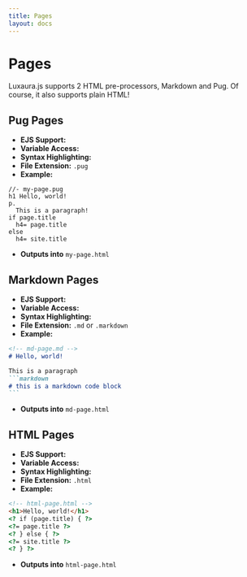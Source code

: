 ```yaml
---
title: Pages
layout: docs
---
```


<style>
  .algolia-autocomplete .ds-dropdown-menu {
    position: fixed !important;
    top: 2.8rem !important;
    left: 0.7rem !important;
    right: 0.7rem !important;
    min-width: calc(100vw - 1.4rem) !important;
    max-width: calc(100vw - 2rem) !important;
    max-height: calc(100vh - 5rem) !important;
    box-shadow: 0 3px 10px 0.05rem rgba(157,124,191,0.25) !important;
  }

  .is-homepage .algolia-autocomplete .ds-dropdown-menu {
    top: 3.5rem !important;
  }

  /* .searchWrap to beat docsearch.css' !important */
  .searchWrap .algolia-autocomplete.algolia-autocomplete-right .ds-dropdown-menu,
  .searchWrap .algolia-autocomplete.algolia-autocomplete-left .ds-dropdown-menu {
    left: 0.7rem !important;
    right: 0.7rem !important;
  }

  .algolia-autocomplete .ds-dropdown-menu .ds-suggestions {
    margin-top: 0 !important;
  }

  .algolia-docsearch-suggestion--wrapper {
    padding-top: 0 !important;
  }

  .algolia-autocomplete .algolia-docsearch-suggestion--subcategory-column {
    /*color: hsla(270,6.8076334240000005%,0%,0.54) !important;*/
    font-size: 0.9rem !important;
    font-weight: normal !important;
    padding: 0.35rem 0.7rem !important;
  }

  .algolia-autocomplete .algolia-docsearch-suggestion--subcategory-column:before {
    background: #f5f3f7 !important;
  }

  .algolia-autocomplete .algolia-docsearch-suggestion--subcategory-column:after {
    display: none !important;
  }

  .algolia-autocomplete .algolia-docsearch-suggestion {
    padding: 0 !important;
  }

  .algolia-autocomplete .algolia-docsearch-suggestion--content {
    padding: 0.7rem !important;
    width: 100% !important;
    max-width: 100% !important;
  }

  /* Caret */
  /*.algolia-autocomplete .ds-dropdown-menu::before {
    border-top-color: #e0d6eb !important;
    border-right-color: #e0d6eb !important;
  }*/

  .algolia-autocomplete .ds-dropdown-menu [class^="ds-dataset-"] {
    padding: 0 !important;
    /*border-color: #e0d6eb !important;*/
  }

  .algolia-autocomplete .algolia-docsearch-suggestion--highlight {
    background-color: #e0d6eb !important;
    box-shadow: 0 !important;
    /*color: #663399 !important;*/
  }

  .algolia-autocomplete .algolia-docsearch-suggestion--text {
    color: hsla(270,6.8076334240000005%,0%,0.54) !important;
  }

  .algolia-autocomplete .algolia-docsearch-suggestion--text .algolia-docsearch-suggestion--highlight {
    background: transparent !important;
    box-shadow: inset 0 -2px 0 0 #663399 !important;
  }

  .algolia-autocomplete .algolia-docsearch-suggestion .algolia-docsearch-suggestion--subcategory-column {
    width: 100% !important;
  }

  .algolia-autocomplete .ds-dropdown-menu .ds-suggestion.ds-cursor .algolia-docsearch-suggestion:not(.suggestion-layout-simple) .algolia-docsearch-suggestion--content {
    background-color: #f5f3f7 !important;
  }

  .algolia-autocomplete .algolia-docsearch-suggestion .algolia-docsearch-suggestion--content.algolia-docsearch-suggestion--no-results {
    max-width: 100% !important;
    width: 100% !important;
    font-weight: normal !important;
    padding: 1.05rem 0.7rem !important;
  }

  .algolia-autocomplete .algolia-docsearch-suggestion .algolia-docsearch-suggestion--content.algolia-docsearch-suggestion--no-results .algolia-docsearch-suggestion--title {
    margin-bottom: 0 !important;
  }

  .algolia-autocomplete .algolia-docsearch-suggestion .algolia-docsearch-suggestion--content.algolia-docsearch-suggestion--no-results .algolia-docsearch-suggestion--text {
    color: inherit !important;
    font-weight: normal !important;
  }

  .algolia-autocomplete .algolia-docsearch-suggestion--category-header {
    padding: 0.35rem 0.7rem !important;
    margin-top: 0 !important;
    font-size: 0.9rem !important;
    border-color: #f5f3f7 !important;
    /*color: #663399 !important;*/
    font-weight: bold !important;
  }

  .searchWrap .algolia-autocomplete.algolia-autocomplete-right .ds-dropdown-menu::before {
    right: 6.65rem !important;
  }

  .algolia-autocomplete .algolia-docsearch-suggestion .algolia-docsearch-suggestion--content.algolia-docsearch-suggestion--no-results:before {
    display: none !important;
  }

  .algolia-autocomplete .algolia-docsearch-footer {
    width: 100% !important;
    height: 30px !important;
    margin-top: 0 !important;
    border-top: 1px dotted #f5f3f7 !important;
  }

  .algolia-autocomplete .algolia-docsearch-footer--logo {
    width: 110px !important;
    height: 100% !important;
    margin-left: auto !important;
    margin-right: 0.7rem !important;
  }

  @media (min-width: 550px) {
    .algolia-autocomplete .algolia-docsearch-suggestion--category-header {
      color: inherit !important;
      font-weight: normal !important;
    }

    .algolia-autocomplete .algolia-docsearch-suggestion .algolia-docsearch-suggestion--subcategory-column {
      width: 30% !important;
      text-align: right !important;
      opacity: 1 !important;
      padding: 0.7rem 1.05rem !important;
    }

    .algolia-autocomplete .algolia-docsearch-suggestion--category-header {
      padding: 0.7rem 1.05rem !important;
    }

    .algolia-autocomplete .algolia-docsearch-suggestion--content {
      width: 70% !important;
      max-width: 70% !important;
      padding: 0.7rem 1.05rem !important;
    }

    .algolia-autocomplete .algolia-docsearch-suggestion--content:before,
    .algolia-autocomplete .algolia-docsearch-suggestion--subcategory-column:after {
      display: block !important;
      content: "" !important;
      position: absolute !important;
      top: 0 !important;
      height: 100% !important;
      width: 1px !important;
      background: #f5f3f7 !important;
    }

    .algolia-autocomplete .algolia-docsearch-suggestion--subcategory-column:after {
      right: 0 !important;
    }

    .algolia-autocomplete .algolia-docsearch-suggestion--content:before {
      left: -1px !important;
    }
  }

  @media (min-width: 750px) {
    .is-homepage .algolia-autocomplete .ds-dropdown-menu,
    .algolia-autocomplete .ds-dropdown-menu {
      top: 100% !important;
      position: absolute !important;
      max-width: 600px !important;
      min-width: 500px !important;
    }

    /* .searchWrap to beat docsearch.css' !important */
    .searchWrap .algolia-autocomplete.algolia-autocomplete-right .ds-dropdown-menu {
      right: 0 !important;
      left: inherit !important;
    }

    .searchWrap .algolia-autocomplete.algolia-autocomplete-right .ds-dropdown-menu::before {
      right: 4.2rem !important;
    }
  }

  @media (min-width: 1000px) {
    .algolia-autocomplete .ds-dropdown-menu {
      max-width: 600px !important;
      min-width: 540px !important;
    }

    .algolia-autocomplete .algolia-docsearch-suggestion .algolia-docsearch-suggestion--subcategory-column {
      width: 35% !important;
    }

    .algolia-autocomplete .algolia-docsearch-suggestion--content {
      width: 65% !important;
      max-width: 65% !important;
    }
  }
  </style>

# Pages
Luxaura.js supports 2 HTML pre-processors, Markdown and Pug. Of course, it also supports plain HTML!

## Pug Pages
- **EJS Support:** <i class="fa fa-check"></i>
- **Variable Access:** <i class="fa fa-check"></i>
- **Syntax Highlighting:** <i class="fa fa-times"></i>
- **File Extension:** `.pug`
- **Example:**
````pug
//- my-page.pug
h1 Hello, world!
p.
  This is a paragraph!
if page.title
  h4= page.title
else
  h4= site.title
````
- **Outputs into** `my-page.html`

## Markdown Pages
- **EJS Support:** <i class="fa fa-times"></i>
- **Variable Access:** <i class="fa fa-times"></i>
- **Syntax Highlighting:** <i class="fa fa-check"></i>
- **File Extension:** `.md` or `.markdown`
- **Example:**

````markdown
<!-- md-page.md -->
# Hello, world!

This is a paragraph
```markdown
# this is a markdown code block
```
````
- **Outputs into** `md-page.html`

## HTML Pages
- **EJS Support:** <i class="fa fa-check"></i>
- **Variable Access:** <i class="fa fa-check"></i>
- **Syntax Highlighting:** <i class="fa fa-times"></i>
- **File Extension:** `.html`
- **Example:**
````html
<!-- html-page.html -->
<h1>Hello, world!</h1>
<? if (page.title) { ?>
<?= page.title ?>
<? } else { ?>
<?= site.title ?>
<? } ?>
````
- **Outputs into** `html-page.html`
